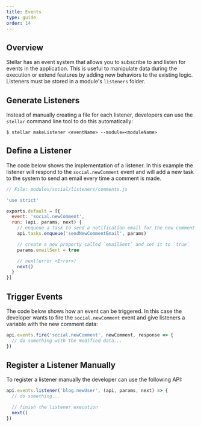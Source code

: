```yaml
---
title: Events
type: guide
order: 14
---
```


## Overview

Stellar has an event system that allows you to subscribe to and listen for events in the application. This is useful to manipulate data during the execution or extend features by adding new behaviors to the existing logic. Listeners must be stored in a module's `listeners` folder.

## Generate Listeners

Instead of manually creating a file for each listener, developers can use the `stellar` command line tool to do this automatically:

```shell
$ stellar makeListener <eventName> --module=<moduleName>
```

## Define a Listener

The code below shows the implementation of a listener.  In this example the listener will respond to the `social.newComment` event and will add a new task to the system to send an email every time a comment is made.

```javascript
// File: modules/social/listeners/comments.js

'use strict'

exports.default = [{
  event: 'social.newComment',
  run: (api, params, next) {
    // enqueue a task to send a notification email for the new comment
    api.tasks.enqueue('sendNewCommentEmail', params)

    // create a new property called `emailSent` and set it to `true`
    params.emailSent = true

    // next(error <Error>)
    next()
  }
}]
```

## Trigger Events

The code below shows how an event can be triggered. In this case the developer wants to fire the `social.newComment` event and give listeners a variable with the new comment data:

```javascript
api.events.fire('social.newComment', newComment, response => {
  // do something with the modified data...
})
```

## Register a Listener Manually

To register a listener manually the developer can use the following API:

```javascript
api.events.listener('blog.newUser', (api, params, next) => {
  // do something...

  // finish the listener execution
  next()
})
```
